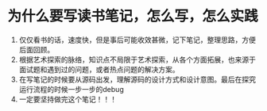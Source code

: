 # 为什么要写读书笔记，怎么写，怎么实践

1. 仅仅看书的话，速度快，但是事后可能收效甚微，记下笔记，整理思路，方便后面回顾。
2. 根据艺术探索的脉络，知识点不局限于艺术探索，从各个方面拓展，也来源于面试题和遇到过的问题，或者热点问题的解决方案。
3. 在写笔记的时候要从源码出发，理解源码的设计方式和设计意图。最后在探究运行流程的时候一步一步的debug
4. 一定要坚持做完这个笔记！！！